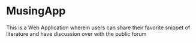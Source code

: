 # MusingApp
This is a Web Application wherein users can share their favorite snippet of literature and have discussion over with the public forum 
